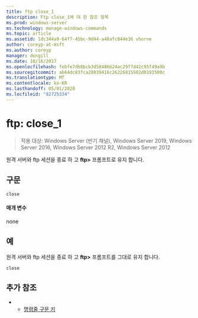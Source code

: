 ```yaml
---
title: ftp close_1
description: Ftp close_1에 대 한 참조 항목
ms.prod: windows-server
ms.technology: manage-windows-commands
ms.topic: article
ms.assetid: 1dc344a9-64f7-45bc-9d44-a48afc844e36 vhorne
author: coreyp-at-msft
ms.author: coreyp
manager: dongill
ms.date: 10/16/2017
ms.openlocfilehash: febfe7db8bcb3d58486624ac29f7d42c95f49a9b
ms.sourcegitcommit: ab64dc83fca28039416c26226815502d0193500c
ms.translationtype: MT
ms.contentlocale: ko-KR
ms.lasthandoff: 05/01/2020
ms.locfileid: "82725334"
---
```

# <a name="ftp-close_1"></a>ftp: close_1

> 적용 대상: Windows Server (반기 채널), Windows Server 2019, Windows Server 2016, Windows Server 2012 R2, Windows Server 2012

원격 서버와 ftp 세션을 종료 하 고 **ftp>** 프롬프트로 유지 합니다.   
## <a name="syntax"></a>구문  
```  
close  
```  
#### <a name="parameters"></a>매개 변수  
none  
## <a name="examples"></a>예  
원격 서버와 ftp 세션을 종료 하 고 **ftp>** 프롬프트를 그대로 유지 합니다.  
```  
close  
```  
## <a name="additional-references"></a>추가 참조  
-   - [명령줄 구문 키](command-line-syntax-key.md)  
